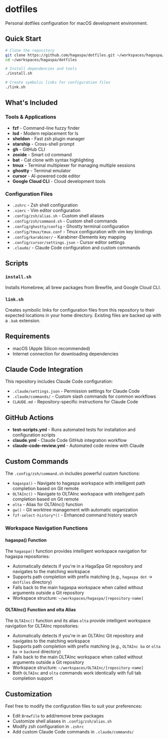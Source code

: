 # dotfiles

Personal dotfiles configuration for macOS development environment.

## Quick Start

```bash
# Clone the repository
git clone https://github.com/hagaspa/dotfiles.git ~/workspaces/hagaspa/dotfiles
cd ~/workspaces/hagaspa/dotfiles

# Install dependencies and tools
./install.sh

# Create symbolic links for configuration files
./link.sh
```

## What's Included

### Tools & Applications
- **fzf** - Command-line fuzzy finder
- **lsd** - Modern replacement for ls
- **sheldon** - Fast zsh plugin manager
- **starship** - Cross-shell prompt
- **gh** - GitHub CLI
- **zoxide** - Smart cd command
- **bat** - Cat clone with syntax highlighting
- **tmux** - Terminal multiplexer for managing multiple sessions
- **ghostty** - Terminal emulator
- **cursor** - AI-powered code editor
- **Google Cloud CLI** - Cloud development tools

### Configuration Files
- `.zshrc` - Zsh shell configuration
- `.vimrc` - Vim editor configuration
- `.config/zsh/alias.sh` - Custom shell aliases
- `.config/zsh/command.sh` - Custom shell commands
- `.config/ghostty/config` - Ghostty terminal configuration
- `.config/tmux/tmux.conf` - Tmux configuration with vim key bindings
- `.config/karabiner/` - Karabiner-Elements key mapping
- `.config/cursor/settings.json` - Cursor editor settings
- `.claude/` - Claude Code configuration and custom commands

## Scripts

### `install.sh`
Installs Homebrew, all brew packages from Brewfile, and Google Cloud CLI.

### `link.sh`
Creates symbolic links for configuration files from this repository to their expected locations in your home directory. Existing files are backed up with a `.bak` extension.

## Requirements

- macOS (Apple Silicon recommended)
- Internet connection for downloading dependencies

## Claude Code Integration

This repository includes Claude Code configuration:
- `.claude/settings.json` - Permission settings for Claude Code
- `.claude/commands/` - Custom slash commands for common workflows
- `CLAUDE.md` - Repository-specific instructions for Claude Code

## GitHub Actions

- **test-scripts.yml** - Runs automated tests for installation and configuration scripts
- **claude.yml** - Claude Code GitHub integration workflow
- **claude-code-review.yml** - Automated code review with Claude

## Custom Commands

The `.config/zsh/command.sh` includes powerful custom functions:
- `hagaspa()` - Navigate to hagaspa workspace with intelligent path completion based on Git remote
- `OLTAInc()` - Navigate to OLTAInc workspace with intelligent path completion based on Git remote
- `olta` - Alias for OLTAInc() function
- `gw()` - Git worktree management with automatic organization
- `fzf-select-history*()` - Enhanced command history search

### Workspace Navigation Functions

#### hagaspa() Function
The `hagaspa()` function provides intelligent workspace navigation for hagaspa repositories:
- Automatically detects if you're in a HagaSpa Git repository and navigates to the matching workspace
- Supports path completion with prefix matching (e.g., `hagaspa dot` → `dotfiles` directory)
- Falls back to the main hagaspa workspace when called without arguments outside a Git repository
- Workspace structure: `~/workspaces/hagaspa/[repository-name]`

#### OLTAInc() Function and olta Alias
The `OLTAInc()` function and its alias `olta` provide intelligent workspace navigation for OLTAInc repositories:
- Automatically detects if you're in an OLTAInc Git repository and navigates to the matching workspace
- Supports path completion with prefix matching (e.g., `OLTAInc ba` or `olta ba` → `backend` directory)
- Falls back to the main OLTAInc workspace when called without arguments outside a Git repository
- Workspace structure: `~/workspaces/OLTAInc/[repository-name]`
- Both `OLTAInc` and `olta` commands work identically with full tab completion support

## Customization

Feel free to modify the configuration files to suit your preferences:
- Edit `Brewfile` to add/remove brew packages
- Customize shell aliases in `.config/zsh/alias.sh`
- Modify zsh configuration in `.zshrc`
- Add custom Claude Code commands in `.claude/commands/`

